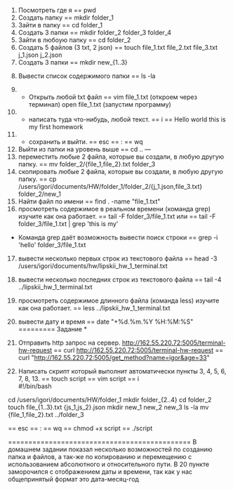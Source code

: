 1) Посмотреть где я == pwd
2) Создать папку == mkdir folder_1
3) Зайти в папку == cd folder_1
4) Создать 3 папки == mkdir folder_2 folder_3 folder_4
5) Зайти в любоую папку == cd folder_2
6) Создать 5 файлов (3 txt, 2 json) == touch file_1.txt file_2.txt file_3.txt j_1.json j_2.json
7) Создать 3 папки == mkdir new_{1..3}
8. Вывести список содержимого папки == ls -la
9) + Открыть любой txt файл == vim file_1.txt (откроем через терминал) open file_1.txt (запустим программу)
10) + написать туда что-нибудь, любой текст. == i == Hello world this is my first homework
11) + сохранить и выйти. == esc == : == wq
12) Выйти из папки на уровень выше == cd ..
—
13) переместить любые 2 файла, которые вы создали, в любую другую папку. == mv folder_2/{file_1,file_2}.txt folder_3
14) скопировать любые 2 файла, которые вы создали, в любую другую папку. == cp /users/igori/documents/HW/folder_1/folder_2/{j_1.json,file_3.txt} folder_2/new_1
15) Найти файл по имени == find . -name "file_1.txt"
16) просмотреть содержимое в реальном времени (команда grep) изучите как она работает. == tail -F folder_3/file_1.txt или == tail -F folder_3/file_1.txt | grep 'this is my'
* Команда grep даёт возможность вывести поиск строки == grep -i 'hello' folder_3/file_1.txt 
17) вывести несколько первых строк из текстового файла == head -3 /users/igori/documents/hw/lipskii_hw_1_terminal.txt
18) вывести несколько последних строк из текстового файла == tail -4 ../lipskii_hw_1_terminal.txt
19) просмотреть содержимое длинного файла (команда less) изучите как она работает. == less ../lipskii_hw_1_terminal.txt
20) вывести дату и время == date "+%d.%m.%Y %H:%M:%S"
=========
Задание *
1) Отправить http запрос на сервер. 
http://162.55.220.72:5005/terminal-hw-request
== curl http://162.55.220.72:5005/terminal-hw-request
== curl "http://162.55.220.72:5005/get_method?name=igor&age=33"

2) Написать скрипт который выполнит автоматически пункты 3, 4, 5, 6, 7, 8, 13.
== touch script == vim script == i                                            
#!/bin/bash

cd /users/igori/documents/HW/folder_1
mkdir folder_{2..4}
cd folder_2
touch file_{1..3}.txt {js_1,js_2}.json
mkdir new_1 new_2 new_3
ls -la
mv {file_1,file_2}.txt ../folder_3

== esc == : == wq
== chmod +x script
== ./script 

=============================================
В домашнем задании показал несколько возможностей по созданию папка и файлов, а так-же по копированию и перемещению с использованием абсолютного и относительного пути.
В 20 пункте заморочился с отображением даты и времени, так как у нас общепринятый формат это дата-месяц-год 
